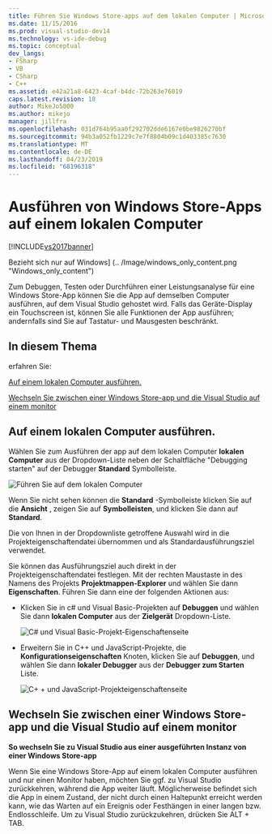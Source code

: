 ```yaml
---
title: Führen Sie Windows Store-apps auf dem lokalen Computer | Microsoft-Dokumentation
ms.date: 11/15/2016
ms.prod: visual-studio-dev14
ms.technology: vs-ide-debug
ms.topic: conceptual
dev_langs:
- FSharp
- VB
- CSharp
- C++
ms.assetid: e42a21a8-6423-4caf-b4dc-72b263e76019
caps.latest.revision: 18
author: MikeJo5000
ms.author: mikejo
manager: jillfra
ms.openlocfilehash: 031d764b95aa0f292702dde6167e0be9826270bf
ms.sourcegitcommit: 94b3a052fb1229c7e7f8804b09c1d403385c7630
ms.translationtype: MT
ms.contentlocale: de-DE
ms.lasthandoff: 04/23/2019
ms.locfileid: "68196318"
---
```

# <a name="run-windows-store-apps-on-the-local-machine"></a>Ausführen von Windows Store-Apps auf einem lokalen Computer
[!INCLUDE[vs2017banner](../includes/vs2017banner.md)]

Bezieht sich nur auf Windows] (.. /Image/windows_only_content.png "Windows_only_content")  
  
 Zum Debuggen, Testen oder Durchführen einer Leistungsanalyse für eine Windows Store-App können Sie die App auf demselben Computer ausführen, auf dem Visual Studio gehostet wird. Falls das Geräte-Display ein Touchscreen ist, können Sie alle Funktionen der App ausführen; andernfalls sind Sie auf Tastatur- und Mausgesten beschränkt.  
  
## <a name="BKMK_In_this_topic"></a> In diesem Thema  
 erfahren Sie:  
  
 [Auf einem lokalen Computer ausführen.](#BKMK_How_to_run_on_a_local_machine)  
  
 [Wechseln Sie zwischen einer Windows Store-app und die Visual Studio auf einem monitor](#BKMK_How_to_switch_between_a_Windows_Store_app_and_Visual_Studio_on_a_single_monitor)  
  
## <a name="BKMK_How_to_run_on_a_local_machine"></a> Auf einem lokalen Computer ausführen.  
 Wählen Sie zum Ausführen der app auf dem lokalen Computer **lokalen Computer** aus der Dropdown-Liste neben der Schaltfläche "Debugging starten" auf der Debugger **Standard** Symbolleiste.  
  
 ![Führen Sie auf dem lokalen Computer](../debugger/media/vsrun-f5-local.png "VSRUN_F5_Local")  
  
 Wenn Sie nicht sehen können die **Standard** -Symbolleiste klicken Sie auf die **Ansicht** , zeigen Sie auf **Symbolleisten**, und klicken Sie dann auf **Standard**.  
  
 Die von Ihnen in der Dropdownliste getroffene Auswahl wird in die Projekteigenschaftendatei übernommen und als Standardausführungsziel verwendet.  
  
 Sie können das Ausführungsziel auch direkt in der Projekteigenschaftendatei festlegen. Mit der rechten Maustaste in des Namens des Projekts **Projektmappen-Explorer** und wählen Sie dann **Eigenschaften**. Führen Sie dann eine der folgenden Aktionen aus:  
  
- Klicken Sie in c# und Visual Basic-Projekten auf **Debuggen** und wählen Sie dann **lokalen Computer** aus der **Zielgerät** Dropdown-Liste.  
  
     ![C&#35; und Visual Basic-Projekt-Eigenschaftenseite](../debugger/media/vsrun-cs-vb-projprop-local.png "VSRUN_CS_VB_ProjProp_Local")  
  
- Erweitern Sie in C++ und JavaScript-Projekte, die **Konfigurationseigenschaften** Knoten, klicken Sie auf **Debuggen**, und wählen Sie dann **lokaler Debugger** aus der **Debugger zum Starten** Liste.  
  
     ![C&#43; &#43; und JavaScript-Projekteigenschaftenseite](../debugger/media/vsrun-cpp-js-projprop-local.png "VSRUN_CPP_JS_ProjProp_Local")  
  
## <a name="BKMK_How_to_switch_between_a_Windows_Store_app_and_Visual_Studio_on_a_single_monitor"></a> Wechseln Sie zwischen einer Windows Store-app und die Visual Studio auf einem monitor  
 **So wechseln Sie zu Visual Studio aus einer ausgeführten Instanz von einer Windows Store-app**  
  
 Wenn Sie eine Windows Store-App auf einem lokalen Computer ausführen und nur einen Monitor haben, möchten Sie ggf. zu Visual Studio zurückkehren, während die App weiter läuft. Möglicherweise befindet sich die App in einem Zustand, der nicht durch einen Haltepunkt erreicht werden kann, wie das Warten auf ein Ereignis oder Festhängen in einer langen bzw. Endlosschleife. Um zu Visual Studio zurückzukehren, drücken Sie ALT + TAB.
